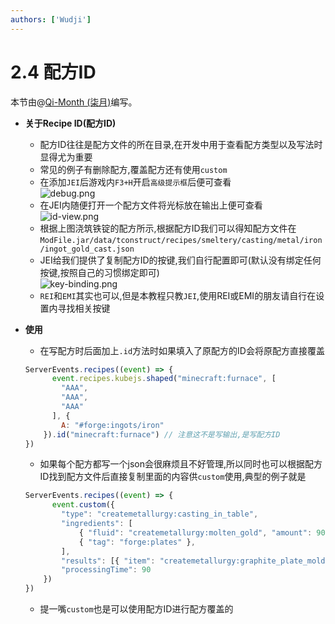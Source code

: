 ```yaml
---
authors: ['Wudji']
---
```


# 2.4 配方ID

本节由@[Qi-Month (柒月)](https://github.com/Qi-Month)编写。

* **关于Recipe ID(配方ID)**
  * 配方ID往往是配方文件的所在目录,在开发中用于查看配方类型以及写法时显得尤为重要
  * 常见的例子有删除配方,覆盖配方还有使用`custom`
  * 在添加`JEI`后游戏内`F3+H`开启`高级提示框`后便可查看\
    ![debug.png](https://i1.mcobj.com/imgb/u18prz/20240705\_66880e45a0358.png)
  * 在JEI内随便打开一个配方文件将光标放在输出上便可查看\
    ![id-view.png](https://i1.mcobj.com/imgb/u18prz/20240705\_66880e45ad7eb.png)
  * 根据上图浇筑铁锭的配方所示,根据配方ID我们可以得知配方文件在 `ModFile.jar/data/tconstruct/recipes/smeltery/casting/metal/iron/ingot_gold_cast.json`
  * JEI给我们提供了复制配方ID的按键,我们自行配置即可(默认没有绑定任何按键,按照自己的习惯绑定即可)\
    ![key-binding.png](https://i1.mcobj.com/imgb/u18prz/20240705\_66880e45a6fb0.png)
  * `REI`和`EMI`其实也可以,但是本教程只教`JEI`,使用REI或EMI的朋友请自行在设置内寻找相关按键
*   **使用**

    * 在写配方时后面加上`.id`方法时如果填入了原配方的ID会将原配方直接覆盖

    ```js
    ServerEvents.recipes((event) => {
          event.recipes.kubejs.shaped("minecraft:furnace", [
            "AAA",
            "AAA",
          	"AAA"
          ], {
            A: "#forge:ingots/iron"
        }).id("minecraft:furnace") // 注意这不是写输出,是写配方ID
    })
    ```

    * 如果每个配方都写一个json会很麻烦且不好管理,所以同时也可以根据配方ID找到配方文件后直接复制里面的内容供`custom`使用,典型的例子就是

    ```js
    ServerEvents.recipes((event) => {
          event.custom({
      	    "type": "createmetallurgy:casting_in_table",
          	"ingredients": [
      		    { "fluid": "createmetallurgy:molten_gold", "amount": 90 },
      		    { "tag": "forge:plates" },
      	    ],
      	    "results": [{ "item": "createmetallurgy:graphite_plate_mold" }],
    	    "processingTime": 90
        })
    })
    ```

    * 提一嘴`custom`也是可以使用配方ID进行配方覆盖的
